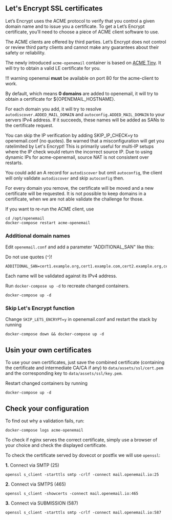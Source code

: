 ## Let's Encrypt SSL certificates

Let’s Encrypt uses the ACME protocol to verify that you control a given domain name and to issue you a certificate. To get a Let’s Encrypt certificate, you’ll need to choose a piece of ACME client software to use.

The ACME clients are offered by third parties. Let’s Encrypt does not control or review third party clients and cannot make any guarantees about their safety or reliability.

The newly introduced `acme-openemail` container is based on [ACME Tiny](https://github.com/diafygi/acme-tiny). It will try to obtain a valid LE certificate for you.

!!! warning
    openemai **must** be available on port 80 for the acme-client to work.

By default, which means **0 domains** are added to openemail, it will try to obtain a certificate for ${OPENEMAIL_HOSTNAME}.

For each domain you add, it will try to resolve `autodiscover.ADDED_MAIL_DOMAIN` and `autoconfig.ADDED_MAIL_DOMAIN` to your servers IPv4 address. If it succeeds, these names will be added as SANs to the certificate request.

You can skip the IP verification by adding SKIP_IP_CHECK=y to openemail.conf (no quotes). Be warned that a misconfiguration will get you ratelimited by Let's Encrypt! This is primarily useful for multi-IP setups where the IP check would return the incorrect source IP. Due to using dynamic IPs for acme-openemail, source NAT is not consistent over restarts.

You could add an A record for `autodiscover` but omit `autoconfig`, the client will only validate `autodiscover` and skip `autoconfig` then.

For every domain you remove, the certificate will be moved and a new certificate will be requested. It is not possible to keep domains in a certificate, when we are not able validate the challenge for those.

If you want to re-run the ACME client, use
```
cd /opt/openemail
docker-compose restart acme-openemail
```
### Additional domain names

Edit `openemail.conf` and add a parameter "ADDITIONAL_SAN" like this:

Do not use quotes (`"`)!

```
ADDITIONAL_SAN=cert1.example.org,cert1.example.com,cert2.example.org,cert3.example.org
```

Each name will be validated against its IPv4 address.

Run `docker-compose up -d` to recreate changed containers.
```
docker-compose up -d
```

### **Skip Let's Encrypt function**

Change `SKIP_LETS_ENCRYPT=y` in openemail.conf and restart the stack by running
```
docker-compose down && docker-compose up -d
```
## Usin your own certificates

To use your own certificates, just save the combined certificate (containing the certificate and intermediate CA/CA if any) to `data/assets/ssl/cert.pem` and the corresponding key to `data/assets/ssl/key.pem`.

Restart changed containers by running
```
docker-compose up -d
```

## Check your configuration

To find out why a validation fails, run:
```
docker-compose logs acme-openemail
```
To check if nginx serves the correct certificate, simply use a browser of your choice and check the displayed certificate.

To check the certificate served by dovecot or postfix we will use `openssl`:

**1\.** Connect via SMTP (25)
```
openssl s_client -starttls smtp -crlf -connect mail.openemail.io:25
```
**2\.** Connect via SMTPS (465)
```
openssl s_client -showcerts -connect mail.openemail.io:465
```
**3\.** Connect via SUBMISSION (587)
```
openssl s_client -starttls smtp -crlf -connect mail.openemail.io:587
```
